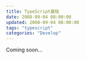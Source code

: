 ```yaml
---
title: TypeScript基础
date: 2008-09-04 08:00:00
updated: 2008-09-04 08:00:00
tags: "typescript"
categories: "Develop"
---
```


Coming soon...

